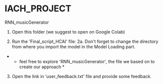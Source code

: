 # IACH_PROJECT
RNN_musicGenerator
1. Open this folder (we suggest to open on Google Colab)

2. Run the 'Final_script_HCAI' file:
	2a. Don't forget to change the directory from where you import the model in the Model Loading part.

* * feel free to explore 'RNN_musicGenerator', the file we based on to create our approach *

3. Open the link in 'user_feedback.txt' file and provide some feedback.
